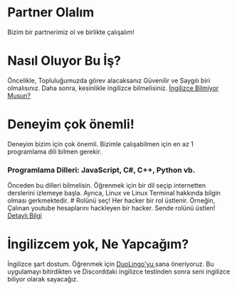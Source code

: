 # Partner Olalım
Bizim bir partnerimiz ol ve birlikte çalışalım!

# Nasıl Oluyor Bu İş?
 Öncelikle, Topluluğumuzda görev alacaksanız Güvenilir ve Saygılı biri olmalısınız.
 Daha sonra, kesinlikle ingilizce bilmelisiniz. <a href="https://github.com/HackLandEcip/partner-ol-sende-bizle-calis/blob/master/OKUBENI.md#i%CC%87ngilizcem-yok-ne-yapca%C4%9F%C4%B1m">İngilizce Bilmiyor Musun?</a>
 
 
 # Deneyim çok önemli!
 Deneyim bizim için çok önemli. Bizimle çalışabilmen için en az 1 programlama dili bilmen gerekir.
 <h3> Programlama Dilleri: JavaScript, C#, C++, Python vb.</h3>
 Önceden bu dilleri bilmelisin. Öğrenmek için bir dil seçip internetten derslerini izlemeye başla.
 Ayrıca, Linux ve Linux Terminal hakkında bilgin olması gerkmektedir.                                                                                                
 # Rolünü seç!
 Her hacker bir rol üstlenir. Örneğin, Çalınan youtube hesaplarını hackleyen bir hacker. Sende rolünü üstlen!
 <a href=>Detaylı Bilgi<a>
 
 
 
 
 
 
 
 
 
 
 
 
 
 
 
 
 
 
 
 
 
 
 # İngilizcem yok, Ne Yapcağım?
 İngilizce şart dostum. Öğrenmek için <a href="https://tr.duolingo.com/"> DuoLingo'yu <a> sana öneriyoruz. Bu uygulamayı bitirdikten ve Discorddaki ingilizce testinden sonra seni ingilizce biliyor olarak sayacağız.

